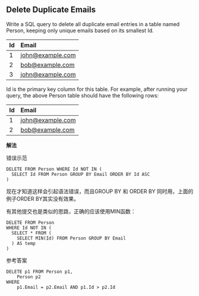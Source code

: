 ## Delete Duplicate Emails

Write a SQL query to delete all duplicate email entries in a table named Person, keeping only unique emails based on its smallest Id.

|Id|Email|
|:-|:-|
|1|john@example.com|
|2|bob@example.com|
|3|john@example.com|

Id is the primary key column for this table.
For example, after running your query, the above Person table should have the following rows:

|Id|Email|
|:-|:-|
|1|john@example.com|
|2|bob@example.com|

**解法**

错误示范

```mysql
DELETE FROM Person WHERE Id NOT IN (
  SELECT Id FROM Person GROUP BY Email ORDER BY Id ASC 
)
```
现在才知道这样会引起语法错误，而且GROUP BY 和 ORDER BY 同时用，上面的例子ORDER BY其实没有效果。

有其他提交也是类似的思路，正确的应该使用MIN函数：

```mysql
DELETE FROM Person
WHERE Id NOT IN (
  SELECT * FROM (
    SELECT MIN(Id) FROM Person GROUP BY Email 
  ) AS temp
)
```
参考答案

```mysql
DELETE p1 FROM Person p1,
    Person p2
WHERE
    p1.Email = p2.Email AND p1.Id > p2.Id
```